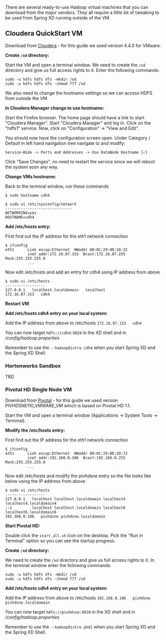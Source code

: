 There are several ready-to-use Hadoop virtual machines that you can download from the major vendors. They all require a little bit of tweaking to be used from Spring XD running outside of the VM.

## Cloudera QuickStart VM

Download from [Cloudera](http://www.cloudera.com/content/support/en/downloads.html) - for this guide we used version 4.4.0 for VMware.

**Create `/xd` directory:**

Start the VM and open a terminal window. We need to create the `/xd` directory and give us full access rights to it. Enter the following commands:

```
sudo -u hdfs hdfs dfs -mkdir /xd
sudo -u hdfs hdfs dfs -chmod 777 /xd
``` 

We also need to change the hostname settings so we can access HDFS from outside the VM.

**In Cloudera Manager change to use hostname:**

Start the Firefox browser. The home page should have a link to start "Cloudera Manager". Start "Cloudera Manager" and log in. Click on the "hdfs1" service. Now, click on "Configuration" -> "View and Edit".

You should now have the configuration screen open. Under Category / Default in left hand navigation tree navigate to and modify:

    Service-Wide -> Ports and Addresses -> Use DataNode Hostname [✓]

Click "Save Changes", no need to restart the service since we will reboot the system soon any way.

**Change VMs hostname:**

Back to the terminal window, run these commands

`$ sudo hostname cdh4`

```
$ sudo vi /etc/sysconfig/network
------------------------------
NETWORKING=yes
HOSTNAME=cdh4
```

**Add /etc/hosts entry:**

First find out the IP address for the eth1 network connection

```
$ ifconfig
eth1      Link encap:Ethernet  HWaddr 00:0C:29:9D:18:32  
          inet addr:172.16.87.153  Bcast:172.16.87.255  Mask:255.255.255.0
          ...
```

Now edit /etc/hosts and add an entry for cdh4 using IP address from above

```
$ sudo vi /etc/hosts
------------------
127.0.0.1   localhost.localdomain   localhost
172.16.87.153   cdh4
```

**Restart VM**

**Add /etc/hosts cdh4 entry on your local system:**

Add the IP address from above to /etc/hosts
`172.16.87.153   cdh4`

You can now target `hdfs://cdh4:8020` in the XD shell and in _/config/hadoop.properties_

Remember to use the `--hadoopDistro cdh4` when you start Spring XD and the Spring XD Shell.



### Hortonworks Sandbox

TBD


### Pivotal HD Single Node VM

Download from [Pivotal](http://gopivotal.com/big-data/pivotal-hd) - for this guide we used version PIVHDSNE110_VMWARE_VM which is based on Pivotal HD 1.1.

Start the VM and open a terminal window (Applications -> System Tools -> Terminal). 

**Modify the /etc/hosts entry:**

First find out the IP address for the eth1 network connection

```
$ ifconfig
eth1      Link encap:Ethernet  HWaddr 00:0C:29:B6:20:72  
          inet addr:192.168.0.106  Bcast:192.168.0.255  Mask:255.255.255.0
          ...
```

Now edit /etc/hosts and modify the pivhdsne entry so the file looks like below using the IP address from above

```
$ sudo vi /etc/hosts
------------------
127.0.0.1   localhost localhost.localdomain localhost4 localhost4.localdomain4
::1         localhost localhost.localdomain localhost6 localhost6.localdomain6
192.168.0.106   pivhdsne pivhdsne.localdomain
```

**Start Pivotal HD:**

Double click the `start_all.sh` icon on the desktop. Pick the "Run in Terminal" option so you can see the startup progress.

**Create `/xd` directory:**

We need to create the `/xd` directory and give us full access rights to it. In the terminal window enter the following commands:

```
sudo -u hdfs hdfs dfs -mkdir /xd
sudo -u hdfs hdfs dfs -chmod 777 /xd
``` 

**Add /etc/hosts cdh4 entry on your local system:**

Add the IP address from above to /etc/hosts
`192.168.0.106   pivhdsne pivhdsne.localdomain`

You can now target `hdfs://pivhdsne:8020` in the XD shell and in _/config/hadoop.properties_

Remember to use the `--hadoopDistro phd1` when you start Spring XD and the Spring XD Shell.


